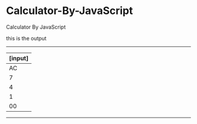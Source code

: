 # Calculator-By-JavaScript
Calculator By JavaScript


this is the output

---------------------------------
|                        [input]|
|------------------------------|
| AC  | DEL |  %  |  /         |
|  7  |  8  |  9  |  *         |
|  4  |  5  |  6  |  -         |
|  1  |  2  |  3  |  +         |
| 00  |  0  |  .  |  =         |
---------------------------------


